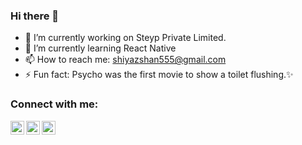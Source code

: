 ### Hi there 👋

- 🔭 I’m currently working on Steyp Private Limited.
- 🌱 I’m currently learning React Native
- 📫 How to reach me: shiyazshan555@gmail.com
- ⚡ Fun fact: Psycho was the first movie to show a toilet flushing.✨

### Connect with me:

[<img align="left" alt="codeSTACKr | Twitter" width="22px" src="https://cdn.jsdelivr.net/npm/simple-icons@v3/icons/twitter.svg% "/>][twitter]
[<img align="left" alt="codeSTACKr | LinkedIn" width="22px" src="https://cdn.jsdelivr.net/npm/simple-icons@v3/icons/linkedin.svg" />][linkedin]
[<img align="left" alt="codeSTACKr | Instagram" width="22px" src="https://cdn.jsdelivr.net/npm/simple-icons@v3/icons/instagram.svg" />][instagram]

<br />

[twitter]: https://twitter.com/Mohamme96796349
[instagram]: https://www.instagram.com/shiyaz_shan/
[linkedin]: https://www.linkedin.com/in/mohammed-shiyas/

